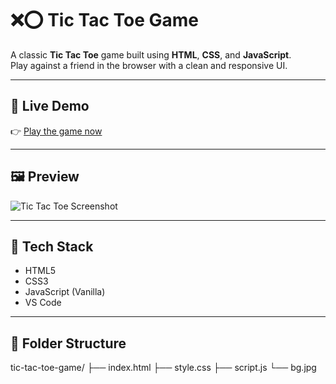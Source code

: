 # ❌⭕ Tic Tac Toe Game

A classic **Tic Tac Toe** game built using **HTML**, **CSS**, and **JavaScript**.  
Play against a friend in the browser with a clean and responsive UI.

---

## 🔗 Live Demo

👉 [Play the game now](https://hemanth-361.github.io/tic-tac-toe-game/)

---

## 🖼️ Preview

![Tic Tac Toe Screenshot](assets/screenshot.png) <!-- Replace or rename with your actual screenshot -->

---

## 🧰 Tech Stack

- HTML5
- CSS3
- JavaScript (Vanilla)
- VS Code

---

## 📁 Folder Structure

tic-tac-toe-game/
├── index.html
├── style.css
├── script.js
└── bg.jpg


